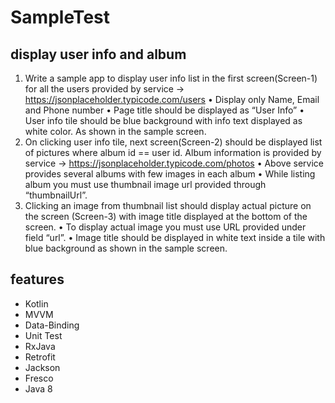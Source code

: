 # SampleTest

## display user info and album

1. Write a sample app to display user info list in the first screen(Screen-1) for all the users provided by service -> https://jsonplaceholder.typicode.com/users
• Display only Name, Email and Phone number
• Page title should be displayed as “User Info”
• User info tile should be blue background with info text displayed as white color. As shown in the sample screen.
2. On clicking user info tile, next screen(Screen-2) should be displayed list of pictures where album id == user id. Album information is provided by service -> https://jsonplaceholder.typicode.com/photos
• Above service provides several albums with few images in each album
• While listing album you must use thumbnail image url provided through “thumbnailUrl”.
3. Clicking an image from thumbnail list should display actual picture on the screen (Screen-3) with image title displayed at the bottom of the screen.
• To display actual image you must use URL provided under field “url”.
• Image title should be displayed in white text inside a tile with blue background as shown in the sample screen.

## features

* Kotlin
* MVVM
* Data-Binding
* Unit Test
* RxJava
* Retrofit
* Jackson
* Fresco
* Java 8